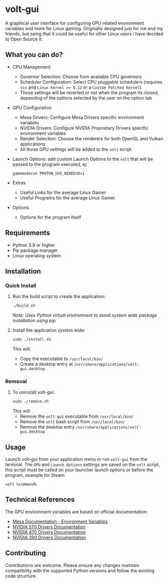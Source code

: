 # volt-gui

A graphical user interface for configuring GPU related environment variables and more for Linux gaming. Originally designed just for me and my friends, but seing that it could be useful for other Linux users i have decided to Open Source it.

## What you can do?

- CPU Management
  - Governor Selection: Choose from available CPU governors
  - Scheduler Configuration: Select CPU pluggable schedulers (requires `scx` and `Linux Kernel >= 6.12` or a `Custom Patched Kernel`)
  - Those settings will be reverted or not when the program its closed, depending of the options selected by the user on the option tab
- GPU Configuration
  - Mesa Drivers: Configure Mesa Drivers specific environment variables
  - NVIDIA Drivers: Configure NVIDIA Proprietary Drivers specific environment variables
  - Render Selection: Choose the renderers for both OpenGL and Vulkan applications
  - All those GPU settings will be added to the `volt` script

- Launch Options: add custom Launch Options to the `volt` that will be passed to the program executed, ej:
  ```
  gamemoderun PROTON_USE_WINED3D=1
  ```
- Extras
  - Useful Links for the average Linux Gamer
  - Useful Programs for the average Linux Gamer
- Options
  - Options for the program itself

## Requirements

- Python 3.9 or higher
- Pip package manager
- Linux operating system

## Installation

### Quick Install
1. Run the build script to create the application:
   ```bash
   ./build.sh
   ```
   *Note: Uses Python virtual environment to avoid system wide package installation using pip*

2. Install the application system wide:
   ```bash
   sudo ./install.sh
   ```
   This will:
   - Copy the executable to `/usr/local/bin/`
   - Create a desktop entry at `/usr/share/applications/volt-gui.desktop`

### Removal
1. To uninstall volt-gui:
   ```bash
   sudo ./remove.sh
   ```
   This will:
   - Remove the `volt-gui` executable from `/usr/local/bin/`
   - Remove the `volt` bash script from `/usr/local/bin/`
   - Remove the desktop entry `/usr/share/applications/volt-gui.desktop`

## Usage

Launch volt-gui from your application menu or run `volt-gui` from the terminal. The `GPU` and `Launch Options` settings are saved on the `volt` script, this script must be called on your launcher launch options or before the program, example for Steam:

```
volt %command%
```

## Technical References

The GPU environment variables are based on official documentation:

- [Mesa Documentation - Environment Variables](https://docs.mesa3d.org/envvars.html#environment-variables)
- [NVIDIA 570 Drivers Documentation](https://download.nvidia.com/XFree86/Linux-x86_64/570.153.02/README/openglenvvariables.html)
- [NVIDIA 470 Drivers Documentation](https://download.nvidia.com/XFree86/Linux-x86_64/470.256.02/README/openglenvvariables.html)
- [NVIDIA 390 Drivers Documentation](https://download.nvidia.com/XFree86/Linux-x86_64/390.157/README/openglenvvariables.html)

## Contributing

Contributions are welcome. Please ensure any changes maintain compatibility with the supported Python versions and follow the existing code structure.
